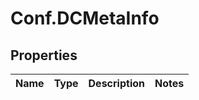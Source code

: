 # Conf.DCMetaInfo

## Properties
Name | Type | Description | Notes
------------ | ------------- | ------------- | -------------


